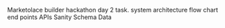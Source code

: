 Marketolace builder hackathon day 2 task.
system architecture flow chart
end points APIs
Sanity Schema Data
